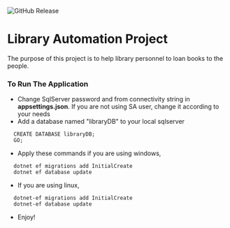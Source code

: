 ![GitHub Release](https://img.shields.io/github/v/release/eskhas/library-automation-project?color=%2000ff00)
# Library Automation Project
  The purpose of this project is to help library personnel to loan books to the people.
### To Run The Application
* Change SqlServer password and from connectivity string in **appsettings.json**. If you are not using SA user,
  change it according to your needs
* Add a database named "libraryDB" to your local sqlserver
```
  CREATE DATABASE libraryDB;
  GO;
```
* Apply these commands if you are using windows,
```
  dotnet ef migrations add InitialCreate
  dotnet ef database update
```
* If you are using linux,
```
  dotnet-ef migrations add InitialCreate
  dotnet-ef database update
```
* Enjoy!
